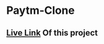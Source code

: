 # Paytm-Clone
## [Live Link](https://paytm-clone-git-main-lakshmi-sri-nitya-sunkaras-projects.vercel.app/ "Livenow") Of this project
